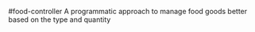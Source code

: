 #food-controller
A programmatic approach to manage food goods better based on the type and quantity
